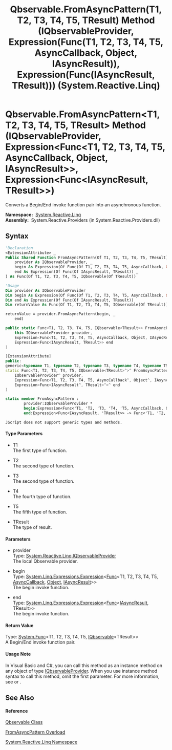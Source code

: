 ﻿---
title: Qbservable.FromAsyncPattern(T1, T2, T3, T4, T5, TResult) Method (IQbservableProvider, Expression(Func(T1, T2, T3, T4, T5, AsyncCallback, Object, IAsyncResult)), Expression(Func(IAsyncResult, TResult))) (System.Reactive.Linq)
TOCTitle: FromAsyncPattern(T1, T2, T3, T4, T5, TResult) Method (IQbservableProvider, Expression(Func(T1, T2, T3, T4, T5, AsyncCallback, Object, IAsyncResult)), Expression(Func(IAsyncResult, TResult)))
ms:assetid: M:System.Reactive.Linq.Qbservable.FromAsyncPattern``6(System.Reactive.Linq.IQbservableProvider,System.Linq.Expressions.Expression{System.Func{``0,``1,``2,``3,``4,System.AsyncCallback,System.Object,System.IAsyncResult}},System.Linq.Expressions.Expression{System.Func{System.IAsyncResult,``5}})
ms:mtpsurl: https://msdn.microsoft.com/en-us/library/Hh228962(v=VS.103)
ms:contentKeyID: 36068380
ms.date: 06/28/2011
mtps_version: v=VS.103
dev_langs:
- vb
- csharp
- c++
- fsharp
- jscript
---

# Qbservable.FromAsyncPattern\<T1, T2, T3, T4, T5, TResult\> Method (IQbservableProvider, Expression\<Func\<T1, T2, T3, T4, T5, AsyncCallback, Object, IAsyncResult\>\>, Expression\<Func\<IAsyncResult, TResult\>\>)

Converts a Begin/End invoke function pair into an asynchronous function.

**Namespace:**  [System.Reactive.Linq](hh211929\(v=vs.103\).md)  
**Assembly:**  System.Reactive.Providers (in System.Reactive.Providers.dll)

## Syntax

``` vb
'Declaration
<ExtensionAttribute> _
Public Shared Function FromAsyncPattern(Of T1, T2, T3, T4, T5, TResult) ( _
    provider As IQbservableProvider, _
    begin As Expression(Of Func(Of T1, T2, T3, T4, T5, AsyncCallback, Object, IAsyncResult)), _
    end As Expression(Of Func(Of IAsyncResult, TResult)) _
) As Func(Of T1, T2, T3, T4, T5, IQbservable(Of TResult))
```

``` vb
'Usage
Dim provider As IQbservableProvider
Dim begin As Expression(Of Func(Of T1, T2, T3, T4, T5, AsyncCallback, Object, IAsyncResult))
Dim end As Expression(Of Func(Of IAsyncResult, TResult))
Dim returnValue As Func(Of T1, T2, T3, T4, T5, IQbservable(Of TResult))

returnValue = provider.FromAsyncPattern(begin, _
    end)
```

``` csharp
public static Func<T1, T2, T3, T4, T5, IQbservable<TResult>> FromAsyncPattern<T1, T2, T3, T4, T5, TResult>(
    this IQbservableProvider provider,
    Expression<Func<T1, T2, T3, T4, T5, AsyncCallback, Object, IAsyncResult>> begin,
    Expression<Func<IAsyncResult, TResult>> end
)
```

``` c++
[ExtensionAttribute]
public:
generic<typename T1, typename T2, typename T3, typename T4, typename T5, typename TResult>
static Func<T1, T2, T3, T4, T5, IQbservable<TResult>^>^ FromAsyncPattern(
    IQbservableProvider^ provider, 
    Expression<Func<T1, T2, T3, T4, T5, AsyncCallback^, Object^, IAsyncResult^>^>^ begin, 
    Expression<Func<IAsyncResult^, TResult>^>^ end
)
```

``` fsharp
static member FromAsyncPattern : 
        provider:IQbservableProvider * 
        begin:Expression<Func<'T1, 'T2, 'T3, 'T4, 'T5, AsyncCallback, Object, IAsyncResult>> * 
        end:Expression<Func<IAsyncResult, 'TResult>> -> Func<'T1, 'T2, 'T3, 'T4, 'T5, IQbservable<'TResult>> 
```

``` jscript
JScript does not support generic types and methods.
```

#### Type Parameters

  - T1  
    The first type of function.

<!-- end list -->

  - T2  
    The second type of function.

<!-- end list -->

  - T3  
    The second type of function.

<!-- end list -->

  - T4  
    The fourth type of function.

<!-- end list -->

  - T5  
    The fifth type of function.

<!-- end list -->

  - TResult  
    The type of result.

#### Parameters

  - provider  
    Type: [System.Reactive.Linq.IQbservableProvider](hh212104\(v=vs.103\).md)  
    The local Qbservable provider.  

<!-- end list -->

  - begin  
    Type: [System.Linq.Expressions.Expression](https://msdn.microsoft.com/en-us/library/Bb335710)\<[Func](https://msdn.microsoft.com/en-us/library/Dd289456)\<T1, T2, T3, T4, T5, [AsyncCallback](https://msdn.microsoft.com/en-us/library/ckbe7yh5), [Object](https://msdn.microsoft.com/en-us/library/e5kfa45b), [IAsyncResult](https://msdn.microsoft.com/en-us/library/ft8a6455)\>\>  
    The begin invoke function.  

<!-- end list -->

  - end  
    Type: [System.Linq.Expressions.Expression](https://msdn.microsoft.com/en-us/library/Bb335710)\<[Func](https://msdn.microsoft.com/en-us/library/Bb549151)\<[IAsyncResult](https://msdn.microsoft.com/en-us/library/ft8a6455), TResult\>\>  
    The begin invoke function.  

#### Return Value

Type: [System.Func](https://msdn.microsoft.com/en-us/library/Dd268303)\<T1, T2, T3, T4, T5, [IQbservable](hh229328\(v=vs.103\).md)\<TResult\>\>  
A Begin/End invoke function pair.  

#### Usage Note

In Visual Basic and C\#, you can call this method as an instance method on any object of type [IQbservableProvider](hh212104\(v=vs.103\).md). When you use instance method syntax to call this method, omit the first parameter. For more information, see [](https://msdn.microsoft.com/en-us/library/Bb384936) or [](https://msdn.microsoft.com/en-us/library/Bb383977).

## See Also

#### Reference

[Qbservable Class](hh211693\(v=vs.103\).md)

[FromAsyncPattern Overload](hh229485\(v=vs.103\).md)

[System.Reactive.Linq Namespace](hh211929\(v=vs.103\).md)

